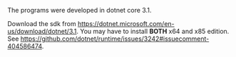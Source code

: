 The programs were developed in dotnet core 3.1. 

Download the sdk from https://dotnet.microsoft.com/en-us/download/dotnet/3.1. You may have to install **BOTH** x64 and x85 edition. See https://github.com/dotnet/runtime/issues/3242#issuecomment-404586474.
